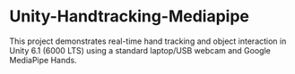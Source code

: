 # Unity-Handtracking-Mediapipe
This project demonstrates real-time hand tracking and object interaction in Unity 6.1 (6000 LTS) using a standard laptop/USB webcam and Google MediaPipe Hands.
